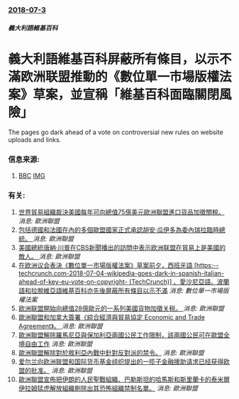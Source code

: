### [2018-07-3](/news/2018/07/3/index.md)

##### 義大利語維基百科
# 義大利語維基百科屏蔽所有條目，以示不滿欧洲联盟推動的《數位單一市場版權法案》草案，並宣稱「維基百科面臨關閉風險」 

The pages go dark ahead of a vote on controversial new rules on website uploads and links.


### 信息来源:

1. [BBC](https://www.bbc.co.uk/news/world-europe-44696302) [IMG](https://ichef.bbci.co.uk/news/1024/branded_news/158F7/production/_102311388_gettyimages-860967818.jpg)

### 有关:

1. [世界貿易組織裁決美國每年可向總值75億美元歐洲聯盟進口貨品加徵關稅。 ](/zh/news/2019/10/2/世界貿易組織裁決美國每年可向總值75億美元歐洲聯盟進口貨品加徵關稅.md) _消息: 歐洲聯盟_
2. [包括德國和法國在內的多個歐盟國家正式承認胡安·瓜伊多為委內瑞拉臨時總統。 ](/zh/news/2019/02/4/包括德國和法國在內的多個歐盟國家正式承認胡安-瓜伊多為委內瑞拉臨時總統.md) _消息: 歐洲聯盟_
3. [美國總統唐納·川普在CBS新聞播出的訪問中表示欧洲联盟在貿易上是美國的敵人。 ](/zh/news/2018/07/15/美國總統唐納-川普在CBS新聞播出的訪問中表示欧洲联盟在貿易上是美國的敵人.md) _消息: 歐洲聯盟_
4. [在欧洲议会表決《數位單一市場版權法案》草案前夕，西班牙語 [https:--techcrunch.com-2018-07-04-wikipedia-goes-dark-in-spanish-italian-ahead-of-key-eu-vote-on-copyright- (TechCrunch)] 、愛沙尼亞語、波蘭語和拉脫維亞語維基百科亦先後屏蔽所有條目以示不滿](/zh/news/2018/07/4/在欧洲议会表決-數位單一市場版權法案-草案前夕-西班牙語-https-techcrunchcom-2018-07.md) _消息: 數位單一市場版權法案_
5. [欧洲联盟開始向總值28億歐元的一系列美國貨物加徵关税。 ](/zh/news/2018/06/22/欧洲联盟開始向總值28億歐元的一系列美國貨物加徵关税.md) _消息: 歐洲聯盟_
6. [歐洲聯盟和加拿大簽署《綜合經濟與貿易協定 Economic and Trade Agreement》。 ](/zh/news/2016/10/30/歐洲聯盟和加拿大簽署-綜合經濟與貿易協定-Economic-and-Trade-Agreement.md) _消息: 歐洲聯盟_
7. [ 歐洲聯盟解除羅馬尼亞與保加利亞兩國公民工作限制，該兩國公民可在歐盟全境自由工作](/zh/news/2014/01/1/歐洲聯盟解除羅馬尼亞與保加利亞兩國公民工作限制-該兩國公民可在歐盟全境自由工作.md) _消息: 歐洲聯盟_
8. [ 歐洲聯盟解除對於敘利亞內戰中針對反對派的禁令。](/zh/news/2013/05/27/歐洲聯盟解除對於敘利亞內戰中針對反對派的禁令.md) _消息: 歐洲聯盟_
9. [ 爱尔兰向欧洲联盟和国际货币基金组织提出的一揽子金融援助请求已经获得欧盟的批准。](/zh/news/2010/11/21/爱尔兰向欧洲联盟和国际货币基金组织提出的一揽子金融援助请求已经获得欧盟的批准.md) _消息: 歐洲聯盟_
10. [歐洲聯盟宣佈把伊朗的人民聖戰組織、巴勒斯坦的哈馬斯和斯里蘭卡的泰米爾伊拉姆猛虎解放組織剔除出其恐怖組織禁制名單。](/zh/news/2009/01/26/歐洲聯盟宣佈把伊朗的人民聖戰組織-巴勒斯坦的哈馬斯和斯里蘭卡的泰米爾伊拉姆猛虎解放組織剔除出其恐怖組織禁制名單.md) _消息: 歐洲聯盟_
